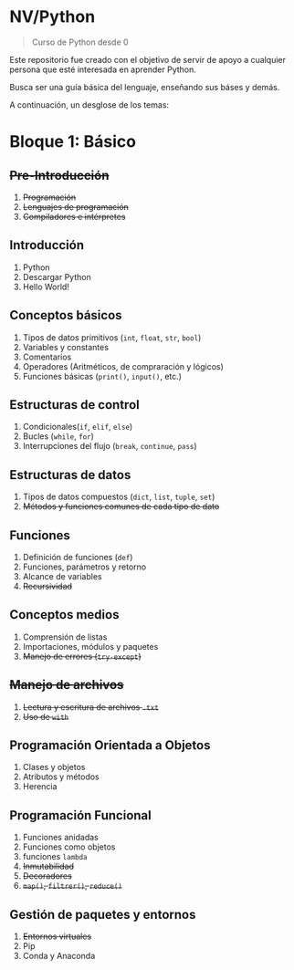 # NV/Python
> Curso de Python desde 0

Este repositorio fue creado con el objetivo de servir de apoyo a cualquier persona que esté interesada en aprender Python.

Busca ser una guía básica del lenguaje, enseñando sus báses y demás.

A continuación, un desglose de los temas:

# Bloque 1: Básico

## ~~Pre-Introducción~~
1. ~~Programación~~
2. ~~Lenguajes de programación~~
3. ~~Compiladores e intérpretes~~

## Introducción

1. Python
2. Descargar Python
3. Hello World!

## Conceptos básicos 
1. Tipos de datos primitivos (`int`, `float`, `str`, `bool`)
2. Variables y constantes 
3. Comentarios
4. Operadores (Aritméticos, de compraración y lógicos)
5. Funciones básicas (`print()`, `input()`, etc.) 

## Estructuras de control
1. Condicionales(`if`, `elif`, `else`)
2. Bucles (`while`, `for`)
3. Interrupciones del flujo (`break`, `continue`, `pass`) 

## Estructuras de datos
1. Tipos de datos compuestos (`dict`, `list`, `tuple`, `set`)
2. ~~Métodos y funciones comunes de cada tipo de dato~~ 

## Funciones 
1. Definición de funciones (`def`)
2. Funciones, parámetros y retorno
3. Alcance de variables
4. ~~Recursividad~~

## Conceptos medios
1.  Comprensión de listas
2.  Importaciones, módulos y paquetes
3.  ~~Manejo de errores (`try-except`)~~

## ~~Manejo de archivos~~
1. ~~Lectura y escritura de archivos `.txt`~~
2. ~~Uso de `with`~~

## Programación Orientada a Objetos 
1. Clases y objetos
2. Atributos y métodos
3. Herencia 

## Programación Funcional 
1. Funciones anidadas
2. Funciones como objetos
3. funciones `lambda`
4. ~~Inmutabilidad~~
5. ~~Decoradores~~
6. ~~`map()`, `filtrer()`, `reduce()`~~

## Gestión de paquetes y entornos
1. ~~Entornos virtuales~~
2. Pip 
3. Conda y Anaconda  